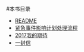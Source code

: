 #本书目录

- [README](README.md)
- [紧急事件影响计划处理流程](紧急事件影响计划处理流程.md)
- [2017我的期待](2017我的期待.md)
- [一封信](2017情人节给老婆的信.md)
